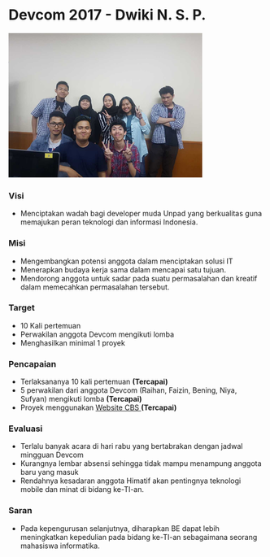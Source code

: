 # Devcom 2017 - Dwiki N. S. P.

![Ketua Devcom 2017 - Dwiki N. S. P.](../.gitbook/assets/image%20%287%29.png)

### Visi

* Menciptakan wadah bagi developer muda Unpad yang berkualitas guna memajukan peran teknologi dan informasi Indonesia.

### Misi

* Mengembangkan potensi anggota dalam menciptakan solusi IT
* Menerapkan budaya kerja sama dalam mencapai satu tujuan.
* Mendorong anggota untuk sadar pada suatu permasalahan dan kreatif dalam memecahkan permasalahan tersebut.

### Target 

* 10 Kali pertemuan
* Perwakilan anggota Devcom mengikuti lomba
* Menghasilkan minimal 1 proyek

### Pencapaian

* Terlaksananya 10 kali pertemuan **\(Tercapai\)**
* 5 perwakilan dari anggota Devcom \(Raihan, Faizin, Bening, Niya, Sufyan\) mengikuti lomba **\(Tercapai\)**
* Proyek menggunakan [Website CBS ](http://cbs.himatif.org)**\(Tercapai\)**

### Evaluasi

* Terlalu banyak acara di hari rabu yang bertabrakan dengan jadwal mingguan Devcom
* Kurangnya lembar absensi sehingga tidak mampu menampung anggota baru yang masuk
* Rendahnya kesadaran anggota Himatif akan pentingnya teknologi mobile dan minat di bidang ke-TI-an.

### Saran

* Pada kepengurusan selanjutnya, diharapkan BE dapat lebih meningkatkan kepedulian pada bidang ke-TI-an sebagaimana seorang mahasiswa informatika.

